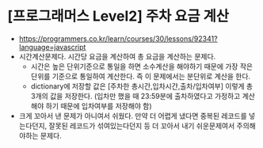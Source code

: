 # [프로그래머스 Level2] 주차 요금 계산
- https://programmers.co.kr/learn/courses/30/lessons/92341?language=javascript
- 시간계산문제다. 시간당 요금을 계산하여 총 요금을 계산하는 문제다.
  - 시간은 높은 단위기준으로 통일을 하면 소수계산을 해야하기 때문에 가장 작은 단위를 기준으로 통일하여 계산한다. 즉 이 문제에서는 분단위로 계산을 한다.
  - dictionary에 저장할 값은 [주차한 총시간,입차시간,출차/입차여부] 이렇게 총 3개의 값을 저장한다. (입차만 했을 때 23:59분에 출차하였다고 가정하고 계산해야 하기 때문에 입차여부를 저장해야 함)
- 크게 꼬아서 낸 문제가 아니여서 쉬웠다. 만약 더 어렵게 냈다면 중복된 레코드를 넣는다던지, 잘못된 레코드가 섞여있는다던지 등 더 꼬아서 내기 쉬운문제여서 주의해야하는 문제다.